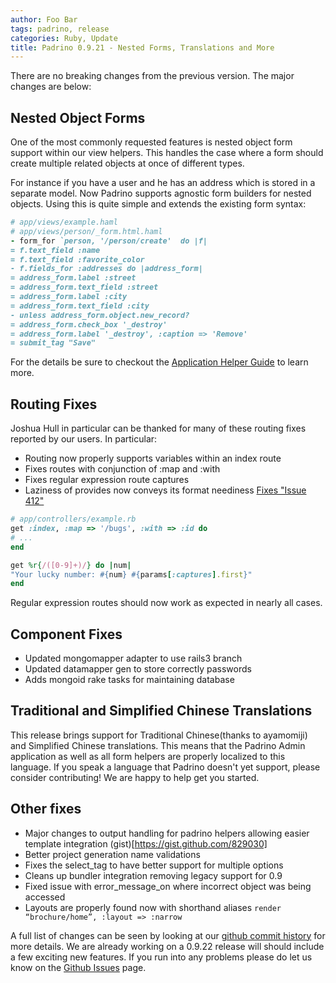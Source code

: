 ```yaml
---
author: Foo Bar
tags: padrino, release
categories: Ruby, Update
title: Padrino 0.9.21 - Nested Forms, Translations and More
---
```


There are no breaking changes from the previous version. The major changes are below:


## Nested Object Forms

One of the most commonly requested features is nested object form support within our view helpers. This handles the case
where a form should create multiple related objects at once of different types.


For instance if you have a user and he has an address which is stored in a separate model. Now Padrino supports agnostic
form builders for nested objects. Using this is quite simple and extends the existing form syntax:


```ruby
# app/views/example.haml
# app/views/person/_form.html.haml
- form_for `person, '/person/create'  do |f|
= f.text_field :name
= f.text_field :favorite_color
- f.fields_for :addresses do |address_form|
= address_form.label :street
= address_form.text_field :street
= address_form.label :city
= address_form.text_field :city
- unless address_form.object.new_record?
= address_form.check_box '_destroy'
= address_form.label '_destroy', :caption => 'Remove'
= submit_tag "Save"
```


For the details be sure to checkout the [Application Helper Guide](http://www.padrinorb.com/guides/application-helpers)
to learn more.


## Routing Fixes

Joshua Hull in particular can be thanked for many of these routing fixes reported by our users. In particular:

- Routing now properly supports variables within an index route
- Fixes routes with conjunction of :map and :with
- Fixes regular expression route captures
- Laziness of provides now conveys its format neediness [Fixes "Issue 412"](https://github.com/padrino/padrino-framework/issues/closed#issue/412)


```ruby
# app/controllers/example.rb
get :index, :map => '/bugs', :with => :id do
# ...
end

get %r{/([0-9]+)/} do |num|
"Your lucky number: #{num} #{params[:captures].first}"
end
```


Regular expression routes should now work as expected in nearly all cases.


## Component Fixes

- Updated mongomapper adapter to use rails3 branch
- Updated datamapper gen to store correctly passwords
- Adds mongoid rake tasks for maintaining database


## Traditional and Simplified Chinese Translations

This release brings support for Traditional Chinese(thanks to ayamomiji) and Simplified Chinese translations.  This
means that the Padrino Admin application as well as all form helpers are properly localized to this language. If you
speak a language that Padrino doesn't yet support, please consider contributing! We are happy to help get you started.


## Other fixes

- Major changes to output handling for padrino helpers allowing easier template integration
  (gist)[https://gist.github.com/829030]
- Better project generation name validations
- Fixes the select_tag to have better support for multiple options
- Cleans up bundler integration removing legacy support for 0.9
- Fixed issue with error_message_on where incorrect object was being accessed
- Layouts are properly found now with shorthand aliases `render “brochure/home”, :layout => :narrow`


A full list of changes can be seen by looking at our
[github commit history](https://github.com/padrino/padrino-framework/commits/master) for more details. We are already
working on a 0.9.22 release will should include a few exciting new features. If you run into any problems please do let
us know on the [Github Issues](https://github.com/padrino/padrino-framework/issues) page.


